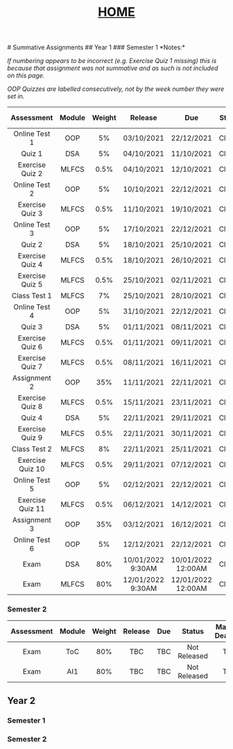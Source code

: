 <head>
    <link rel="stylesheet" href="css/main.css">
</head>
<header style="text-align:center">
<h1><a href="https://mattythehacker.github.io/FirstYearCSResources/"><b>HOME</b></a></h1>
</header>
# Summative Assignments
## Year 1
### Semester 1
*Notes:*

*If numbering appears to be incorrect (e.g. Exercise Quiz 1 missing) this is because that assignment was not summative and as such is not included on this page.*

*OOP Quizzes are labelled consecutively, not by the week number they were set in.*

| Assessment | Module | Weight | Release | Due | Status | Marking Deadline |
| :--: | :--: | :--: | :--: | :--: | :--: | :--: |
| Online Test 1 | OOP | 5% | 03/10/2021 | 22/12/2021 | Closed | Instant |
| Quiz 1 | DSA | 5% | 04/10/2021 | 11/10/2021 | Closed | 01/11/2021 |
| Exercise Quiz 2 | MLFCS | 0.5% | 04/10/2021 | 12/10/2021 | Closed | Instant |
| Online Test 2 | OOP | 5% | 10/10/2021 | 22/12/2021 | Closed | 12/01/2021 |
| Exercise Quiz 3 | MLFCS | 0.5% | 11/10/2021 | 19/10/2021 | Closed | Instant |
| Online Test 3 | OOP | 5% | 17/10/2021 | 22/12/2021 | Closed | 12/01/2021 |
| Quiz 2 | DSA | 5% | 18/10/2021 | 25/10/2021 | Closed | 15/11/2021
| Exercise Quiz 4 | MLFCS | 0.5% | 18/10/2021 | 26/10/2021 | Closed | Instant |
| Exercise Quiz 5 | MLFCS | 0.5% | 25/10/2021 | 02/11/2021 | Closed | Instant |
| Class Test 1 | MLFCS | 7% | 25/10/2021 | 28/10/2021 | Closed | 18/11/2021 |
| Online Test 4 | OOP | 5% | 31/10/2021 | 22/12/2021 | Closed | 12/01/2021 |
| Quiz 3 | DSA | 5% | 01/11/2021 | 08/11/2021 | Closed | 29/11/2021
| Exercise Quiz 6 | MLFCS | 0.5% | 01/11/2021 | 09/11/2021 | Closed | Instant |
| Exercise Quiz 7 | MLFCS | 0.5% | 08/11/2021 | 16/11/2021 | Closed | 07/12/2021 |
| Assignment 2 | OOP | 35% | 11/11/2021 | 22/11/2021 | Closed | 13/12/2021 |
| Exercise Quiz 8 | MLFCS | 0.5% | 15/11/2021 | 23/11/2021 | Closed | 14/12/2021 |
| Quiz 4 | DSA | 5% | 22/11/2021 | 29/11/2021 | Closed | 20/12/2021 |
| Exercise Quiz 9 | MLFCS | 0.5% | 22/11/2021 | 30/11/2021 | Closed | 21/12/2021 |
| Class Test 2 | MLFCS | 8% | 22/11/2021 | 25/11/2021 | Closed | 16/12/2021 |
| Exercise Quiz 10 | MLFCS | 0.5% | 29/11/2021 | 07/12/2021 | Closed | 30/12/2021 |
| Online Test 5 | OOP | 5% | 02/12/2021 | 22/12/2021 | Closed | Instant |
| Exercise Quiz 11 | MLFCS | 0.5% | 06/12/2021 | 14/12/2021 | Closed | 07/01/2022 |
| Assignment 3 | OOP | 35% | 03/12/2021 | 16/12/2021 | Closed | 12/01/2022 |
| Online Test 6 | OOP | 5% | 12/12/2021 | 22/12/2021 | Closed | Instant |
| Exam | DSA | 80% | 10/01/2022 9:30AM | 10/01/2022 12:00AM | Closed | 31/01/2022 |
| Exam | MLFCS | 80% | 12/01/2022 9:30AM | 12/01/2022 12:00AM | Closed | 02/02/2022 |

### Semester 2

<div>
    <div id = "table"></div>
    <script src="main.js"></script>
</div>



| Assessment | Module | Weight | Release | Due | Status | Marking Deadline |
| :--: | :--: | :--: | :--: | :--: | :--: | :--: |
| Exam | ToC | 80% | TBC | TBC | Not Released | TBC |
| Exam | AI1 | 80% | TBC | TBC | Not Released | TBC |




## Year 2
### Semester 1
### Semester 2
